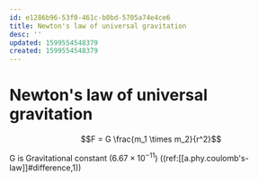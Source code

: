 ```yaml
---
id: e1286b96-53f0-461c-b0bd-5705a74e4ce6
title: Newton's law of universal gravitation
desc: ''
updated: 1599554548379
created: 1599554548379
---
```

# Newton's law of universal gravitation
$$F = G \frac{m_1 \times m_2}{r^2}$$

G is Gravitational constant ($6.67 \times 10^{-11}$)
((ref:[[a.phy.coulomb's-law]]#difference,1))